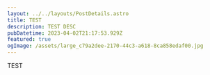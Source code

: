 ```yaml
---
layout: ../../layouts/PostDetails.astro
title: TEST
description: TEST DESC
pubDatetime: 2023-04-02T21:17:53.929Z
featured: true
ogImage: /assets/large_c79a2dee-2170-44c3-a618-8ca858edaf00.jpg
---
```

T﻿EST
